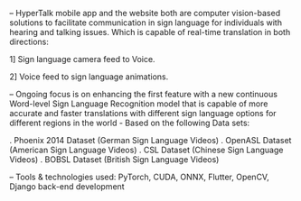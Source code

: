 – HyperTalk mobile app and the website both are computer vision-based solutions to facilitate communication in
sign language for individuals with hearing and talking issues. Which is capable of real-time translation in both
directions:


1] Sign language camera feed to Voice.


2] Voice feed to sign language animations.


– Ongoing focus is on enhancing the first feature with a new continuous Word-level Sign Language Recognition
model that is capable of more accurate and faster translations with different sign language options for different
regions in the world - Based on the following Data sets:

. Phoenix 2014 Dataset (German Sign Language Videos)
. OpenASL Dataset (American Sign Language Videos)
. CSL Dataset (Chinese Sign Language Videos)
. BOBSL Dataset (British Sign Language Videos)


– Tools & technologies used: PyTorch, CUDA, ONNX, Flutter, OpenCV, Django back-end development
